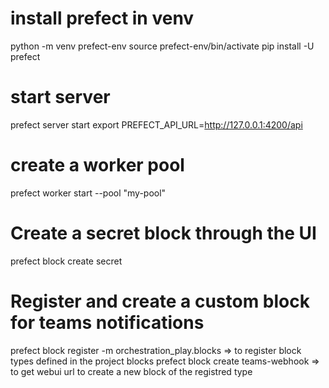 # install prefect in venv
python -m venv prefect-env
source prefect-env/bin/activate
pip install -U prefect

# start server
prefect server start 
export PREFECT_API_URL=http://127.0.0.1:4200/api

# create a worker pool
prefect worker start --pool "my-pool"


# Create a secret block through the UI
prefect block create secret

# Register and create a custom block for teams notifications
prefect block register -m orchestration_play.blocks => to register block types defined in the project blocks
prefect block create teams-webhook => to get webui url to create a new block of the registred type

